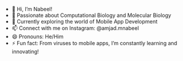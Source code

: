 - 👋 Hi, I’m Nabeel!
- 👀 Passionate about Computational Biology and Molecular Biology
- 🌱 Currently exploring the world of Mobile App Development 
- 📫 Connect with me on Instagram: @amjad.mnabeel
- 😄 Pronouns: He/Him
- ⚡ Fun fact: From viruses to mobile apps, I’m constantly learning and innovating! 

<!---
nabeel-pdc/nabeel-pdc is a ✨ special ✨ repository because its `README.md` (this file) appears on your GitHub profile.
You can click the Preview link to take a look at your changes.
--->

